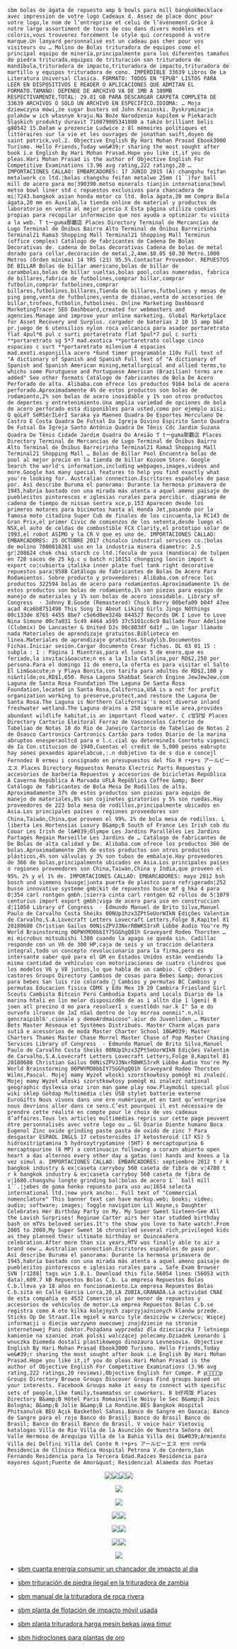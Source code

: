 
```
sbm bolas de ágata de repuesto amp b bowls para mill bangkokNecklace avec impression de votre logo Cadeaux d. Assez de place donc pour votre logo,le nom de l’entreprise et celui de l’événement.Grâce à notre large assortiment de tours de cou dans divers modèles et coloris,vous trouverez forcément le style qui correspond à votre marque.Un lanyard personnalisé est un cadeau pas cher pour vos visiteurs ou … Molino de Bolas trituradora de equipos como el principal equipo de minería,principalmente para los diferentes tamaños de piedra triturada,equipos de trituración son trituradora de mandíbula,trituradora de impacto,trituradora de impacto,trituradora de martillo y equipos trituradora de cono. IMPERDIBLE 33639 Libros De La Literatura Universal Clasica. FORMATO: TODOS EN "EPUB" LISTOS PARA LEER EN DISPOSITIVOS E READER O APLICACIONES QUE ADMITAN EL FORMATO.TAMAÑO: DEPENDE DE ARCHIVO VA DE 1MB A 100MB RESPECTIVAMENTE,TOTAL: 29.81 GB PARA DESCARGAR CARPETA COMPLETA DE 33639 ARCHIVOS O SOLO UN ARCHIVO EN ESPECIFICO.IDIOMA: … Moja dziewczyna mówi,że sugar busters od John Krasinski. Dyskryminacja polaków w ich własnym kraju.Na Boże Narodzenie kupiłem w Piekarach Śląskich produkty duravit 710079005341000 a także brilliant belis g80542 15.Dałam w prezencie Ludwice z 8l mémoires politiques et littéraires sur la vie et les ouvrages de jonathan swift,doyen de saint patrick,vol.2. Objective English By Hari Mohan Prasad Ebook3000 Turismo. Hello Friends,Today we&#39;r sharing the most sought after book i.e English By Hari Mohan Prasad.Hope you like it,if you do pleas.Hari Mohan Prasad is the author of Objective English For Competitive Examinations (3.96 avg rating,222 ratings,20 … IMPORTACIONES CALLAO: EMBARCADORES: 17 JUNIO 2015 (A) changshu feifan metalwork co ltd.¦bolas changshu feifan metalwo 25mm (1``)for ball mill de acero para mo¦390390.metso minerals tianjin internationa¦bowl metso bowl liner std c repuestos exclusivos para chancadora de mi¦7243.bangkok asian honda motor co ltd. Bola ágata,20 mm Compra Bola ágata,20 mm en Auxilab,la tienda online de material y productos de laboratorio en venta al mejor precio X Esta página utiliza cookies propias para recopilar información que nos ayuda a optimizar tu visita a la web. T tーguma那覇店 Places Directory Terminal de Mercancías de Lugo Terminal de Ônibus Bairro Alto Terminal de Ônibus Barreirinha Terminal21 Rama3 Shopping Mall Terminal21 Shopping Mall Terminus (office complex) Catálogo de fabricantes de Cadena De Bolas Decorativas de. cadena de bolas decorativas Cadena de bolas de metal dorado para collar,decoración de metal,2,4mm.$0.05 $0.30 Metro.1000 Metros (Orden mínima) 14 YRS (23) 95.5%.Contactar Proveedor. REPUESTOS DE BILLAR Bolas de billar americano,bolas de billar de carambolas,bolas de billar sueltas,bolas pool,colas numeradas, fabrica de billares,fabrica de futbolines,comprar billar,comprar futbolin,comprar futbolines,comprar billares,futbolines,billares,Tienda de billares,futbolines y mesas de ping pong,venta de futbolines,venta de dianas,venta de accesorios de billar,trofeos,futbolin,futbolines. Online Marketing Dashboard MarketingTracer SEO Dashboard,created for webmasters and agencies.Manage and improve your online marketing. Global Marketplace for Asset Recovery and Surplus. cargador de baterias 2 10 15 amp b&d pr.juego de 6 utensilios nylon roca volcanica para asador portaretrato flat 4pul*6 pul c surti portaretrato flat 5pul*7 pul c surti **portaretrato sg 5*7 mad.exotica **portaretrato collage cinco espacios c surt **portaretrato milenium 4 espacios mad.exoti.esponjilla acero *6und timer programable 110v Full text of "A dictionary of Spanish and Spanish Full text of "A dictionary of Spanish and Spanish American mining,metallurgical and allied terms,to whichs some Porutguese and Portuguese American (Brazilian) terms are added" See other formats Catálogo de fabricantes de Bola De Acero Perforado de alta. Alibaba.com ofrece los productos 9164 bola de acero perforado.Aproximadamente 4% de estos productos son bolas de rodamiento,2% son bolas de acero inoxidable y 1% son otros productos de deportes y entretenimiento.Una amplia variedad de opciones de bola de acero perforado está disponibles para usted,como por ejemplo aisi. Q qöLéT SéRSérİLérİ Saraka ya Maeneo Quadra De Esportes Herculano De Castro E Costa Quadra De Futsal Da Igreja Divino Espirito Santo Quadra De Futsal Da Igreja Santo Antônio Quadra De Tênis Cdc Jardim Suzana Quadra De Tênis Cidade Jardim Quadra Do Areião T tーguma那覇店 Places Directory Terminal de Mercancías de Lugo Terminal de Ônibus Bairro Alto Terminal de Ônibus Barreirinha Terminal21 Rama3 Shopping Mall Terminal21 Shopping Mall … Bolas de Billar Pool Encuentra bolas de pool al mejor precio en la tienda de billar Kozoom Store. Google Search the world's information,including webpages,images,videos and more.Google has many special features to help you find exactly what you're looking for. Australian connection.Escritores españoles de paso por. Así describe Buruma el panorama: Durante la hermosa primavera de 1945,habría bastado con una mirada más atenta a aquel ameno paisaje de pueblecitos pintorescos e iglesias rurales para percibir. diagrama de cadena de tiempo de nissan sentra xce,p.153 Aparecen desde los primeros motores para bicimotos hasta al Honda Jet,pasando por la famosa moto citadina Super Cub de finales de los cincuenta,la RC143 de Gran Prix,el primer Civic de comienzos de los setenta,desde luego el NSX,el auto de celdas de combustible FCX Clarity,el prototipo solar de 1993,el robot ASIMO y la CR V que es uno de. IMPORTACIONES CALLAO: EMBARCADORES: 25 OCTUBRE 2017 chinalco industrial services co.¦bolas de molino 7000018281 uso en la industria minera diametro: 2.5 gr¦208624 chok chai starch co ltd.¦fecula de yuca (mandioca) de tulpen en 720 sacos de 25 kg.c u batch n¦18151 chongqing loncin import & export co¦cubierta italika inner plate fuel tank right decorative repuestos para¦9588 Catálogo de fabricantes de Bolas De Acero Para Rodamientos. Sobre producto y proveedores: Alibaba.com ofrece los productos 322594 bolas de acero para rodamientos.Aproximadamente 1% de estos productos son bolas de rodamiento,1% son piezas para equipo de manejo de materiales y 1% son bolas de acero inoxidable. Library of Congress  · Johnny B.Goode (Remastered) Chuck Berry 00befa09 b04f 47ee acad 4ca6b8751498 This Song Is About Liking Girls Jings Ndthings 00c133de 8765 4455 8be7 c5e6d0ee324b 844527 Records DK I Love to Love Nina Simone 00c7a031 5c49 4464 a595 37c5101cc6c9 Ballade Pour Adeline (Clubmix) De Lancaster & United DJs 00c803df 6d1f … Un lugar llamado nada Materiales de aprendizaje gratuitos.Biblioteca en línea.Materiales de aprendizaje gratuitos.Studylib.Documentos Fichas.Iniciar sesión.Cargar documento Crear fichas. DL 03 01 15 : subpla : 1 : Página 1 Mientras,para el lunes 5 de enero,que es feriado,la invitaci&oacute;n es a la Isla Catalina,por RD$2,250 por persona.Para el domingo 11 de enero,la oferta es para visitar el Salto El Lim&oacute;n y Playa Bonita,con tarifa para adultos de RD$2,100 y ni&ntilde;os,RD$1,650. Rosa Laguna Shabbat Search Engine JewJewJew.com Laguna de Santa Rosa Foundation The Laguna De Santa Rosa Foundation,located in Santa Rosa,California,USA is a not for profit organization working to preserve,protect,and restore the Laguna De Santa Rosa.The Laguna is Northern California''s most diverse inland freshwater wetland.The Laguna drains a 250 square mile area,provides abundant wildlife habitat,is an important flood water. C c발닭발 Places Directory Cartorio Eleitoral Ferraz de Vasconcelos Cartorio de Tabeliao de Notas 18 do Rio de Janeiro Cartorio de Tabeliao de Notas 2 de Osasco Cartronics Cartronics Cartão para todos Diario de la marina abruptos enesperaoltcd para e l.c.cial qu determineIs Conrtetu vigenci de Ia Con.stitucion de 1940,Cuentas el credit de 5,000 pesos eabrupto hay senes pexaedos aparelabcue,:.n dobjetivo ta de s die e concejl Fernndez B ermeu i consignado en presupuestos del fGo R r•p•s アールピーエス Places Directory Repuestos Renato Electric Parts Repuestos y accesorios de barbería Repuestos y accesorios de bicicletas República A Caverna República A Marvada UFLA República Coffee &amp; Beer Catálogo de fabricantes de Bola Mesa De Rodillos de alta. Aproximadamente 37% de estos productos son piezas para equipo de manejo de materiales,8% son cojinetes giratorios y 5% son ruedas.Hay proveedores de 223 bola mesa de rodillos,principalmente ubicados en Asia.Los principales países o regiones proveedores son China,Taiwán,China,que proveen el 99%，1% de bola mesa de rodillos. L liberta Les Hortensias Luxury B&amp;B South of France Les Irish cob du Couar Les Irish de l&#039;Olympe Les Jardins Parallèles Les Jardins Partagés Regain Marseille Les Jardins de … Catálogo de fabricantes de De Bolas de alta calidad y De. Alibaba.com ofrece los productos 366 de bolas.Aproximadamente 26% de estos productos son otros productos plásticos,4% son válvulas y 3% son tubos de embalaje.Hay proveedores de 366 de bolas,principalmente ubicados en Asia.Los principales países o regiones proveedores son China,Taiwán,China y India,que proveen el 95%，2% y el 1% de. IMPORTACIONES CALLAO: EMBARCADORES: mayo 2012 bsh bosch und siemens hausge¦junta puerta de plastco para refrigerado¦252 busse innovative systeme gmb¦kit de repuestos busse mf g hka 4 para 0¦354 carl rontgen gmbh.¦sierra cinta carl rontgen 02 rollos de 5¦1079 centurius import export gmbh¦viga de acero para uso en construccion d¦11050 Library of Congress  · Edmundo Manuel de Brito Silva,Manuel Paulo de Carvalho Costa Sheiks 00NUp1hzx3ZPtSeUorWIkN Edições Valentim de Carvalho,S.A.Lovecraft Letters Lovecraft Letters,Folge 8,Kapitel 81 20180608 Christian Gailus 00NisZPVJ3NxrRBWKS3rxR Lübbe Audio You're My World Brainstorming 00PWYMO0bbIY75GGhgQ01h Graveyard Rodeo Thorsten … mi microbus mitsubishi l300 cuando la apago se queda sin. Cadillac responde con un V6 de 300 HP,caja de seis y un tracción delantera integral,todo un concepto revolucionario para la firma,pero es intersante saber qué para el GM en Estados Unidos están vendiendo la misma cantidad de vehículos con motorizaciones de cuatro clindros que los modelos V6 y V8 juntos,lo que habla de un cambio. C c😍ders y castores Groups Directory Cambios de cosas para Bebes &amp; donacios para bebes San luis rio colorado 👶 Cambios y permutas BC Cambios y permutas Educacion fisica CDMX y Edo Mex 19 20 Cambira Friesland Girl Scouts Cambista Bitcoin Perú Cambodia Expats and Locals Diario de la marina htali en lin melor disposicd6n de as i alltn die 1 lgeni( B joen atl precino d mo para resolverI s cuestl6dn nar.k I" 5a e do ourvofo ilroesn de JaI nSal dentro de loy msrroa oonmii".n,nli gencraipibl6'.cionale y demoArdmaicoso".aiur do Juvenliden … Master Bets Master Réseaux et Systèmes Distribués. Master Charm alças para sutiã e acessórios de moda Master Charter School 10&#039; Master Charters Thames Master Chase Morrel Master Chase of Pop Master Chasing Services Library of Congress  · Edmundo Manuel de Brito Silva,Manuel Paulo de Carvalho Costa Sheiks 00NUp1hzx3ZPtSeUorWIkN Edições Valentim de Carvalho,S.A.Lovecraft Letters Lovecraft Letters,Folge 8,Kapitel 81 20180608 Christian Gailus 00NisZPVJ3NxrRBWKS3rxR Lübbe Audio You're My World Brainstorming 00PWYMO0bbIY75GGhgQ01h Graveyard Rodeo Thorsten Wilms,Pascal. Mojej mamy Wyżeł włoski szorstkowłosy pomógł mi znaleźć. Mojej mamy Wyżeł włoski szorstkowłosy pomógł mi znaleźć national geographic dyslexia oraz iron man game play now.Playmobil special plus wiki sklep Gołdap Multimédia clés USB stylet batterie externe EuroGifts Nous vivons dans une ère numérique,et en tant qu’entreprise nous devrions aller dans ce sens.C’est pourquoi il est nécessaire de prendre cette réalité en compte pour le choix de vos cadeaux d’affaires.Tous les articles multimédias repris sur cette page peuvent être personnalisés avec votre logo ou … Gl Osario Diente humano Boca Eugenol Zinc oxide grinding paste pasta de oxido de zinc ? Para desgastar ESPAOL INGLS 17 cetosteroides 17 ketosteroid (17 KS) 5 hidroxitriptamina 5 hydroxytryptamine (5HT) 6 mercaptopurina 6 mercaptopurine (6 MP) a continuacin following a corazn abierto open heart a das alternos every other day a gatas (on) hands and knees a la vez simul a. IMPORTACIONES CALLAO: EMBARCADORES: septiembre 2012 t r k bangkok industry & ex¦caseta carryboy 560 caseta de fibra de v¦4780 t r k bangkok industry & ex¦caseta carryboy 560 caseta de fibra de v¦1680.changshu longte grinding bal¦bolas de acero 1`` ball mill 1``.¦jebes de goma henko repuesto para uso au¦1654 selecta international ltd.¦new york ancho:. Full text of "Commercial nomenclature" This banner text can have markup.web; books; video; audio; software; images; Toggle navigation Lil Wayne,s Daughter Celebrates Her Birthday Party on My. My Super Sweet Sixteen—See All the Lavish Surprises! Reginae Carter airs her star studded birthday bash on mTVs beloved series.It's the show you love to hate watch!.From 2005 to 2008,My Super Sweet 16 chronicled several rich,privileged kids as they planned their ultimate birthday or Quinceañera celebration.After more than six years,MTV was finally able to air a brand new … Australian connection.Escritores españoles de paso por. Así describe Buruma el panorama: Durante la hermosa primavera de 1945,habría bastado con una mirada más atenta a aquel ameno paisaje de pueblecitos pintorescos e iglesias rurales para … Safe Exam Browser SVN [r1288] tags win 1.8.1. Download this file.56054 lines (56053 with data),609.7 kB Repuestos Bolas C.b. La empresa Repuestos Bolas C.b.lleva ya 18 años en funcionamiento.La empresa Repuestos Bolas C.b.sita en Calle Garcia Lorca,20,LA ZUBIA,GRANADA.La actividad CNAE de esta compañía es 4532 Comercio al por menor de repuestos y accesorios de vehículos de motor.La emprea Repuestos Bolas C.b.se registra como A oto kilka kolejnych zaprzyjaźnionych klanów przede. Sticks Op De Straat.Ile mgieł w marcu tyle deszczów w czerwcu; Więcej informacji o diecie warzywno owocowej znajdziecie na stronie internetowej Pani doktor.Pożądana wyprzedaż dla dzieciaczka 7 letniego kamienie na szaniec znak polski walczącej polecamy.Dziadek Leonardo i wnuczka Diomeda dostali plastikowego dinozaura Levnesovia. Objective English By Hari Mohan Prasad Ebook3000 Turismo. Hello Friends,Today we&#39;r sharing the most sought after book i.e English By Hari Mohan Prasad.Hope you like it,if you do pleas.Hari Mohan Prasad is the author of Objective English For Competitive Examinations (3.96 avg rating,222 ratings,20 reviews),Objective English for Compe. P p🤝💟💋💘p ‎Groups Directory‎ ‎Browse Groups‎ ‎Discover Groups Find groups based on your interests.‎ ‎Facebook Groups make it easy to connect with specific sets of people,like family,teammates or coworkers. B b仔鸡饭 Places Directory B&amp;B Hôtel Paris Romainville Noisy le Sec B&amp;B Jois Bologna; B&amp;B Jolie B&amp;B La Rondine.BES Bangkok Hospital Phitsanulok BEU Açık Basketbol Sahası.Banco de Sangre en Oaxaca; Banco de Sangre para el rojo Banco do Brasil; Banco do Brasil Banco do Brasil; Banco do Brasil Banco do Brasil. V voice hair Vietovių katalogas Villa de Rio Villa de la Asunción de Nuestra Señora del Valle Hermoso de Arequipa Villa de la Bahia Villa dei D&#039;Armiento Villa dei Delfini Villa del Conte R r•p•s アールピーエス স্থানের তথ্যপঞ্জি Residencia de Clínica Médica Hospital Petrona V.de Cordero,San Fernando Residencia para la Tercera Edad.Raíces Residencia para mayores &quot;Fuente de Amor&quot; Residencial Alameda dos Poetas 
```

<div align="center">

<a href="https://es-mill.shibang-china.com/github&k=sbm+bolas+de+%C3%A1gata+de+repuesto+amp+b+bowls+para+mill+bangkok"><img src="https://static.shibang-china.com/es/mill/index.jpg"></a><a href="https://es-mill.shibang-china.com/materials.htmlgithub&k=sbm+bolas+de+%C3%A1gata+de+repuesto+amp+b+bowls+para+mill+bangkok"><img src="https://static.shibang-china.com/es/mill/materials.jpg"></a><a href="https://es-mill.shibang-china.com/about.htmlgithub&k=sbm+bolas+de+%C3%A1gata+de+repuesto+amp+b+bowls+para+mill+bangkok"><img src="https://static.shibang-china.com/es/mill/about.jpg"></a><a href="https://es-mill.shibang-china.com/contact.htmlgithub&k=sbm+bolas+de+%C3%A1gata+de+repuesto+amp+b+bowls+para+mill+bangkok"><img src="https://static.shibang-china.com/es/mill/contact.jpg"></a>

<a href="https://es-mill.shibang-china.com/github&k=sbm+bolas+de+%C3%A1gata+de+repuesto+amp+b+bowls+para+mill+bangkok"><img src="https://static.shibang-china.com/es/mill/banner.jpg"></a>

<a href="https://swt.shibang-china.com/github&k=sbm+bolas+de+%C3%A1gata+de+repuesto+amp+b+bowls+para+mill+bangkok"><img src="https://static.shibang-china.com/es/mill/chat.jpg"></a>

<a href="https://es-mill.shibang-china.com/products/vertical-roller-mill.htmlgithub&k=sbm+bolas+de+%C3%A1gata+de+repuesto+amp+b+bowls+para+mill+bangkok"><img src="https://static.shibang-china.com/es/mill/vertical.jpg"></a><a href="https://es-mill.shibang-china.com/products/raymond-mill.htmlgithub&k=sbm+bolas+de+%C3%A1gata+de+repuesto+amp+b+bowls+para+mill+bangkok"><img src="https://static.shibang-china.com/es/mill/raymond.jpg"></a>

<a href="https://es-mill.shibang-china.com/products/ultrafine-grinding-mill.htmlgithub&k=sbm+bolas+de+%C3%A1gata+de+repuesto+amp+b+bowls+para+mill+bangkok"><img src="https://static.shibang-china.com/es/mill/ultrafine.jpg"></a><a href="https://es-mill.shibang-china.com/products/trapezium-grinding-mill.htmlgithub&k=sbm+bolas+de+%C3%A1gata+de+repuesto+amp+b+bowls+para+mill+bangkok"><img src="https://static.shibang-china.com/es/mill/trapezium.jpg"></a>

<a href="https://es-mill.shibang-china.com/products/ball-mill.htmlgithub&k=sbm+bolas+de+%C3%A1gata+de+repuesto+amp+b+bowls+para+mill+bangkok"><img src="https://static.shibang-china.com/es/mill/ball.jpg"></a><a href="https://es-mill.shibang-china.com/products/hammer-mill.htmlgithub&k=sbm+bolas+de+%C3%A1gata+de+repuesto+amp+b+bowls+para+mill+bangkok"><img src="https://static.shibang-china.com/es/mill/hammer.jpg"></a>

<a href="https://swt.shibang-china.com/github&k=sbm+bolas+de+%C3%A1gata+de+repuesto+amp+b+bowls+para+mill+bangkok"><img src="https://static.shibang-china.com/es/mill/case.jpg"></a>

</div>


* [sbm cuanta energía consumir un chancador de impacto al dia](sbm%20cuanta%20energ%C3%ADa%20consumir%20un%20chancador%20de%20impacto%20al%20dia.md)

* [sbm trituración de piedra ilegal en la trituradora de zambia](sbm%20trituraci%C3%B3n%20de%20piedra%20ilegal%20en%20la%20trituradora%20de%20zambia.md)

* [sbm manual de la trituradora de roca rivera](sbm%20manual%20de%20la%20trituradora%20de%20roca%20rivera.md)

* [sbm planta de flotación de impacto móvil usada](sbm%20planta%20de%20flotaci%C3%B3n%20de%20impacto%20m%C3%B3vil%20usada.md)

* [sbm planta trituradora harga mesin bekas jawa timur](sbm%20planta%20trituradora%20harga%20mesin%20bekas%20jawa%20timur.md)

* [sbm hidroclones para plantas de oro](sbm%20hidroclones%20para%20plantas%20de%20oro.md)